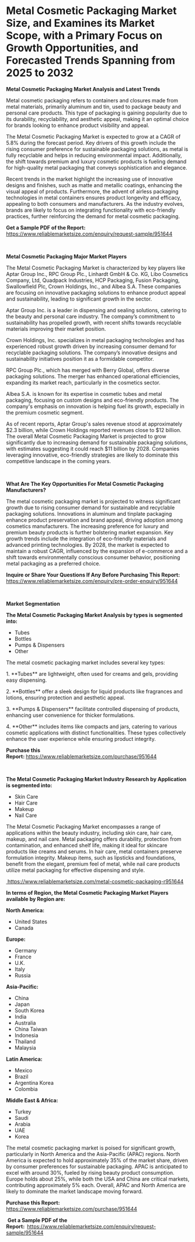 <p><h1>Metal Cosmetic Packaging Market Size, and Examines its Market Scope, with a Primary Focus on Growth Opportunities, and Forecasted Trends Spanning from 2025 to 2032</h1></p><p><strong>Metal Cosmetic Packaging Market Analysis and Latest Trends</strong></p>
<p><p>Metal cosmetic packaging refers to containers and closures made from metal materials, primarily aluminum and tin, used to package beauty and personal care products. This type of packaging is gaining popularity due to its durability, recyclability, and aesthetic appeal, making it an optimal choice for brands looking to enhance product visibility and appeal.</p><p>The Metal Cosmetic Packaging Market is expected to grow at a CAGR of 5.8% during the forecast period. Key drivers of this growth include the rising consumer preference for sustainable packaging solutions, as metal is fully recyclable and helps in reducing environmental impact. Additionally, the shift towards premium and luxury cosmetic products is fueling demand for high-quality metal packaging that conveys sophistication and elegance.</p><p>Recent trends in the market highlight the increasing use of innovative designs and finishes, such as matte and metallic coatings, enhancing the visual appeal of products. Furthermore, the advent of airless packaging technologies in metal containers ensures product longevity and efficacy, appealing to both consumers and manufacturers. As the industry evolves, brands are likely to focus on integrating functionality with eco-friendly practices, further reinforcing the demand for metal cosmetic packaging.</p></p>
<p><strong>Get a Sample PDF of the Report:&nbsp;</strong> <a href="https://www.reliablemarketsize.com/enquiry/request-sample/951644?utm_campaign=3346&utm_medium=2&utm_source=Github&utm_content=ia&utm_term=17042025&utm_id=metal-cosmetic-packaging">https://www.reliablemarketsize.com/enquiry/request-sample/951644</a></p>
<p>&nbsp;</p>
<p><strong>Metal Cosmetic Packaging Major Market Players</strong></p>
<p><p>The Metal Cosmetic Packaging Market is characterized by key players like Aptar Group Inc., RPC Group Plc., Linhardt GmbH & Co. KG, Libo Cosmetics Company, Ltd, Quadpack Industries, HCP Packaging, Fusion Packaging, Swallowfield Plc, Crown Holdings, Inc., and Albea S.A. These companies are focusing on innovative packaging solutions to enhance product appeal and sustainability, leading to significant growth in the sector.</p><p>Aptar Group Inc. is a leader in dispensing and sealing solutions, catering to the beauty and personal care industry. The company’s commitment to sustainability has propelled growth, with recent shifts towards recyclable materials improving their market position. </p><p>Crown Holdings, Inc. specializes in metal packaging technologies and has experienced robust growth driven by increasing consumer demand for recyclable packaging solutions. The company’s innovative designs and sustainability initiatives position it as a formidable competitor.</p><p>RPC Group Plc., which has merged with Berry Global, offers diverse packaging solutions. The merger has enhanced operational efficiencies, expanding its market reach, particularly in the cosmetics sector.</p><p>Albea S.A. is known for its expertise in cosmetic tubes and metal packaging, focusing on custom designs and eco-friendly products. The company's emphasis on innovation is helping fuel its growth, especially in the premium cosmetic segment.</p><p>As of recent reports, Aptar Group's sales revenue stood at approximately $2.3 billion, while Crown Holdings reported revenues close to $12 billion. The overall Metal Cosmetic Packaging Market is projected to grow significantly due to increasing demand for sustainable packaging solutions, with estimates suggesting it could reach $11 billion by 2028. Companies leveraging innovative, eco-friendly strategies are likely to dominate this competitive landscape in the coming years.</p></p>
<p>&nbsp;</p>
<p><strong>What Are The Key Opportunities For Metal Cosmetic Packaging Manufacturers?</strong></p>
<p><p>The metal cosmetic packaging market is projected to witness significant growth due to rising consumer demand for sustainable and recyclable packaging solutions. Innovations in aluminum and tinplate packaging enhance product preservation and brand appeal, driving adoption among cosmetics manufacturers. The increasing preference for luxury and premium beauty products is further bolstering market expansion. Key growth trends include the integration of eco-friendly materials and advanced printing technologies. By 2028, the market is expected to maintain a robust CAGR, influenced by the expansion of e-commerce and a shift towards environmentally conscious consumer behavior, positioning metal packaging as a preferred choice.</p></p>
<p><strong>Inquire or Share Your Questions If Any Before Purchasing This Report:</strong> <a href="https://www.reliablemarketsize.com/enquiry/pre-order-enquiry/951644?utm_campaign=3346&utm_medium=2&utm_source=Github&utm_content=ia&utm_term=17042025&utm_id=metal-cosmetic-packaging">https://www.reliablemarketsize.com/enquiry/pre-order-enquiry/951644</a></p>
<p>&nbsp;</p>
<p><strong>Market Segmentation</strong></p>
<p><strong>The Metal Cosmetic Packaging Market Analysis by types is segmented into:</strong></p>
<p><ul><li>Tubes</li><li>Bottles</li><li>Pumps & Dispensers</li><li>Other</li></ul></p>
<p><p>The metal cosmetic packaging market includes several key types: </p><p>1. **Tubes** are lightweight, often used for creams and gels, providing easy dispensing.</p><p>2. **Bottles** offer a sleek design for liquid products like fragrances and lotions, ensuring protection and aesthetic appeal.</p><p>3. **Pumps & Dispensers** facilitate controlled dispensing of products, enhancing user convenience for thicker formulations.</p><p>4. **Other** includes items like compacts and jars, catering to various cosmetic applications with distinct functionalities. These types collectively enhance the user experience while ensuring product integrity.</p></p>
<p><strong>Purchase this Report:&nbsp;</strong><a href="https://www.reliablemarketsize.com/purchase/951644?utm_campaign=3346&utm_medium=2&utm_source=Github&utm_content=ia&utm_term=17042025&utm_id=metal-cosmetic-packaging">https://www.reliablemarketsize.com/purchase/951644</a></p>
<p>&nbsp;</p>
<p><strong>The Metal Cosmetic Packaging Market Industry Research by Application is segmented into:</strong></p>
<p><ul><li>Skin Care</li><li>Hair Care</li><li>Makeup</li><li>Nail Care</li></ul></p>
<p><p>The Metal Cosmetic Packaging Market encompasses a range of applications within the beauty industry, including skin care, hair care, makeup, and nail care. Metal packaging offers durability, protection from contamination, and enhanced shelf life, making it ideal for skincare products like creams and serums. In hair care, metal containers preserve formulation integrity. Makeup items, such as lipsticks and foundations, benefit from the elegant, premium feel of metal, while nail care products utilize metal packaging for effective dispensing and style.</p></p>
<p><a href="https://www.reliablemarketsize.com/metal-cosmetic-packaging-r951644?utm_campaign=3346&utm_medium=2&utm_source=Github&utm_content=ia&utm_term=17042025&utm_id=metal-cosmetic-packaging">&nbsp;https://www.reliablemarketsize.com/metal-cosmetic-packaging-r951644</a></p>
<p><strong>In terms of Region, the Metal Cosmetic Packaging Market Players available by Region are:</strong></p>
<p>
    <p> <strong> North America: </strong>
        <ul>
            <li>United States</li>
            <li>Canada</li>
        </ul>
        </p> 
    <p> <strong> Europe: </strong>
        <ul>
            <li>Germany</li>
            <li>France</li>
            <li>U.K.</li>
            <li>Italy</li>
            <li>Russia</li>
        </ul>
        </p> 
    <p> <strong> Asia-Pacific: </strong>
        <ul>
            <li>China</li>
            <li>Japan</li>
            <li>South Korea</li>
            <li>India</li>
            <li>Australia</li>
            <li>China Taiwan</li>
            <li>Indonesia</li>
            <li>Thailand</li>
            <li>Malaysia</li>
        </ul>
        </p> 
    <p> <strong> Latin America: </strong>
        <ul>
            <li>Mexico</li>
            <li>Brazil</li>
            <li>Argentina Korea</li>
            <li>Colombia</li>
        </ul>
        </p> 
    <p> <strong> Middle East & Africa: </strong>
        <ul>
            <li>Turkey</li>
            <li>Saudi</li>
            <li>Arabia</li>
            <li>UAE</li>
            <li>Korea</li>
        </ul>
    </p>
    </p>
<p><p>The metal cosmetic packaging market is poised for significant growth, particularly in North America and the Asia-Pacific (APAC) regions. North America is expected to hold approximately 35% of the market share, driven by consumer preferences for sustainable packaging. APAC is anticipated to excel with around 30%, fueled by rising beauty product consumption. Europe holds about 25%, while both the USA and China are critical markets, contributing approximately 5% each. Overall, APAC and North America are likely to dominate the market landscape moving forward.</p></p>
<p><strong>Purchase this Report: </strong><a href="https://www.reliablemarketsize.com/purchase/951644?utm_campaign=3346&utm_medium=2&utm_source=Github&utm_content=ia&utm_term=17042025&utm_id=metal-cosmetic-packaging">https://www.reliablemarketsize.com/purchase/951644</a></p>
<p>&nbsp;<strong>Get a Sample PDF of the Report:&nbsp;&nbsp;</strong><a href="https://www.reliablemarketsize.com/enquiry/request-sample/951644?utm_campaign=3346&utm_medium=2&utm_source=Github&utm_content=ia&utm_term=17042025&utm_id=metal-cosmetic-packaging">https://www.reliablemarketsize.com/enquiry/request-sample/951644</a></p>
<p><strong></strong></p>
<p><p></p><p></p><p></p></p>